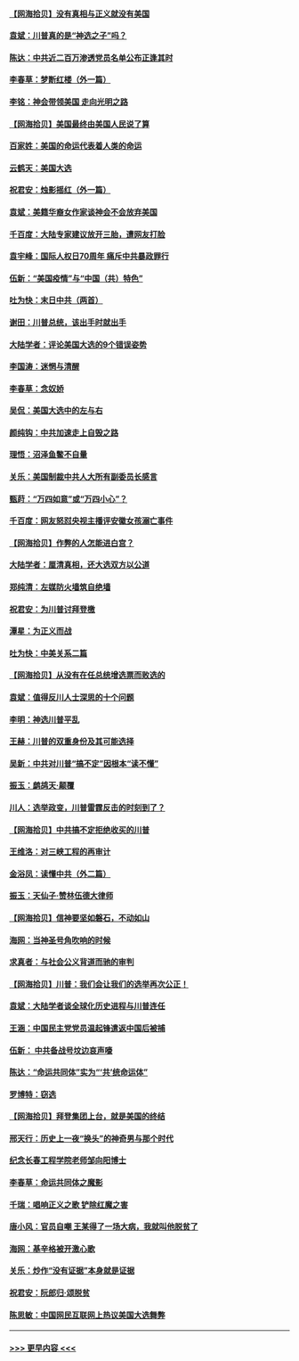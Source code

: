 #### [【网海拾贝】没有真相与正义就没有美国](../pages/nsc993/n12621885.md?t=12152102) 
#### [袁斌：川普真的是“神选之子”吗？](../pages/nsc993/n12621749.md?t=12152102) 
#### [陈达：中共近二百万渗透党员名单公布正逢其时](../pages/nsc993/n12620870.md?t=12152102) 
#### [李春草：梦断红楼（外一篇）](../pages/nsc993/n12619122.md?t=12152102) 
#### [李铭：神会带领美国 走向光明之路](../pages/nsc993/n12618584.md?t=12152102) 
#### [【网海拾贝】美国最终由美国人民说了算](../pages/nsc993/n12617255.md?t=12152102) 
#### [百家姓：美国的命运代表着人类的命运](../pages/nsc993/n12615838.md?t=12152102) 
#### [云鹤天：美国大选](../pages/nsc993/n12615994.md?t=12152102) 
#### [祝君安：烛影摇红（外一篇）](../pages/nsc993/n12615975.md?t=12152102) 
#### [袁斌：美籍华裔女作家谈神会不会放弃美国](../pages/nsc993/n12615263.md?t=12152102) 
#### [千百度：大陆专家建议放开三胎，遭网友打脸](../pages/nsc993/n12614456.md?t=12152102) 
#### [袁宇峰：国际人权日70周年 痛斥中共暴政罪行](../pages/nsc993/n12611965.md?t=12152102) 
#### [伍新：“美国疫情”与“中国（共）特色”](../pages/nsc993/n12611463.md?t=12152102) 
#### [吐为快：末日中共（两首）](../pages/nsc993/n12611461.md?t=12152102) 
#### [谢田：川普总统，该出手时就出手](../pages/nsc993/n12610905.md?t=12152102) 
#### [大陆学者：评论美国大选的9个错误姿势](../pages/nsc993/n12609586.md?t=12152102) 
#### [李国涛：迷惘与清醒](../pages/nsc993/n12607532.md?t=12152102) 
#### [李春草：念奴娇](../pages/nsc993/n12607083.md?t=12152102) 
#### [吴侃：美国大选中的左与右](../pages/nsc993/n12607054.md?t=12152102) 
#### [颜纯钩：中共加速走上自毁之路](../pages/nsc993/n12606473.md?t=12152102) 
#### [理悟：沼泽鱼鳖不自量](../pages/nsc993/n12606454.md?t=12152102) 
#### [关乐：美国制裁中共人大所有副委员长感言](../pages/nsc993/n12606442.md?t=12152102) 
#### [甄莳：“万四如意”或“万四小心”？](../pages/nsc993/n12606091.md?t=12152102) 
#### [千百度：网友怒怼央视主播评安徽女孩溺亡事件](../pages/nsc993/n12605370.md?t=12152102) 
#### [【网海拾贝】作弊的人怎能进白宫？](../pages/nsc993/n12603546.md?t=12152102) 
#### [大陆学者：厘清真相，还大选双方以公道](../pages/nsc993/n12603475.md?t=12152102) 
#### [郑纯清：左媒防火墙筑自绝墙](../pages/nsc993/n12602226.md?t=12152102) 
#### [祝君安：为川普讨拜登檄](../pages/nsc993/n12602199.md?t=12152102) 
#### [潭星：为正义而战](../pages/nsc993/n12600926.md?t=12152102) 
#### [吐为快：中美关系二篇](../pages/nsc993/n12600908.md?t=12152102) 
#### [【网海拾贝】从没有在任总统增选票而败选的](../pages/nsc993/n12600435.md?t=12152102) 
#### [袁斌：值得反川人士深思的十个问题](../pages/nsc993/n12600332.md?t=12152102) 
#### [李明：神选川普平乱](../pages/nsc993/n12599751.md?t=12152102) 
#### [王赫：川普的双重身份及其可能选择](../pages/nsc993/n12599723.md?t=12152102) 
#### [吴新：中共对川普“搞不定”因根本“读不懂”](../pages/nsc993/n12599502.md?t=12152102) 
#### [振玉：鹧鸪天‧颠覆](../pages/nsc993/n12599494.md?t=12152102) 
#### [川人：选举政变，川普雷霆反击的时刻到了？](../pages/nsc993/n12599291.md?t=12152102) 
#### [【网海拾贝】中共搞不定拒绝收买的川普](../pages/nsc993/n12598955.md?t=12152102) 
#### [王维洛：对三峡工程的再审计](../pages/nsc993/n12598436.md?t=12152102) 
#### [金浴凤：读懂中共（外二篇）](../pages/nsc993/n12597943.md?t=12152102) 
#### [振玉：天仙子‧赞林伍德大律师](../pages/nsc993/n12597929.md?t=12152102) 
#### [【网海拾贝】信神要坚如磐石，不动如山](../pages/nsc993/n12597901.md?t=12152102) 
#### [海网：当神圣号角吹响的时候](../pages/nsc993/n12595891.md?t=12152102) 
#### [求真者：与社会公义背道而驰的审判](../pages/nsc993/n12595868.md?t=12152102) 
#### [【网海拾贝】川普：我们会让我们的选举再次公正！](../pages/nsc993/n12594930.md?t=12152102) 
#### [袁斌：大陆学者谈全球化历史进程与川普连任](../pages/nsc993/n12594690.md?t=12152102) 
#### [王涵：中国民主党党员温起锋遣返中国后被捕](../pages/nsc993/n12594540.md?t=12152102) 
#### [伍新： 中共备战号坟边哀声嚎](../pages/nsc993/n12593086.md?t=12152102) 
#### [陈达：“命运共同体”实为“‘共’统命运体”](../pages/nsc993/n12590865.md?t=12152102) 
#### [罗博特：窃选](../pages/nsc993/n12590619.md?t=12152102) 
#### [【网海拾贝】拜登集团上台，就是美国的终结](../pages/nsc993/n12589725.md?t=12152102) 
#### [邢天行：历史上一夜“换头”的神奇男与那个时代](../pages/nsc993/n12589424.md?t=12152102) 
#### [纪念长春工程学院老师邹向阳博士](../pages/nsc993/n12585390.md?t=12152102) 
#### [李春草：命运共同体之魔影](../pages/nsc993/n12585026.md?t=12152102) 
#### [千瑞：唱响正义之歌 铲除红魔之害](../pages/nsc993/n12585002.md?t=12152102) 
#### [唐小风：官员自嘲 王某得了一场大病，我就叫他脱贫了](../pages/nsc993/n12584981.md?t=12152102) 
#### [海网：基辛格被开激心歌](../pages/nsc993/n12584946.md?t=12152102) 
#### [关乐：炒作“没有证据”本身就是证据](../pages/nsc993/n12583146.md?t=12152102) 
#### [祝君安：阮郎归‧颂脱贫](../pages/nsc993/n12583119.md?t=12152102) 
#### [陈思敏：中国网民互联网上热议美国大选舞弊](../pages/nsc993/n12582845.md?t=12152102) 

----
#### [ >>> 更早内容 <<< ](../indexes/nsc993-earlier.md)

